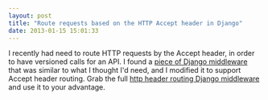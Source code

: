 ```yaml
---
layout: post
title: "Route requests based on the HTTP Accept header in Django"
date: 2013-01-15 15:01:33
---
```

I recently had need to route HTTP requests by the Accept header, in order to have versioned calls for an API. I found a [piece of Django middleware](http://effbot.org/zone/django-multihost.htm) that was similar to what I thought I'd need, and I modified it to support Accept header routing. Grab the full [http header routing Django middleware](/files/http_header_routing.py) and use it to your advantage.
